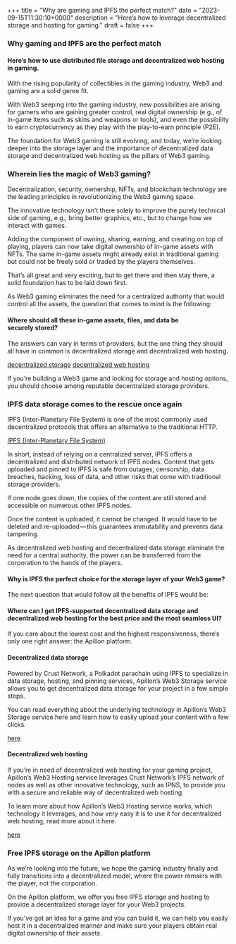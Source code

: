+++
title = "Why are gaming and IPFS the perfect match?"
date = "2023-09-15T11:30:10+0000"
description = "Here’s how to leverage decentralized storage and hosting for gaming."
draft = false
+++

### Why gaming and IPFS are the perfect match


#### Here’s how to use distributed file storage and decentralized web hosting in gaming.


With the rising popularity of collectibles in the gaming industry, Web3 and gaming are a solid genre fit.


With Web3 seeping into the gaming industry, new possibilities are arising for gamers who are gaining greater control, real digital ownership (e.g., of in-game items such as skins and weapons or tools), and even the possibility to earn cryptocurrency as they play with the play-to-earn principle (P2E).


The foundation for Web3 gaming is still evolving, and today, we’re looking deeper into the storage layer and the importance of decentralized data storage and decentralized web hosting as the pillars of Web3 gaming.


### Wherein lies the magic of Web3 gaming?


Decentralization, security, ownership, NFTs, and blockchain technology are the leading principles in revolutionizing the Web3 gaming space.


The innovative technology isn’t there solely to improve the purely technical side of gaming, e.g., bring better graphics, etc., but to change how we interact with games.


Adding the component of owning, sharing, earning, and creating on top of playing, players can now take digital ownership of in-game assets with NFTs. The same in-game assets might already exist in traditional gaming but could not be freely sold or traded by the players themselves.


That’s all great and very exciting, but to get there and then stay there, a solid foundation has to be laid down first.


As Web3 gaming eliminates the need for a centralized authority that would control all the assets, the question that comes to mind is the following:


#### Where should all these in-game assets, files, and data be securely stored?


The answers can vary in terms of providers, but the one thing they should all have in common is decentralized storage and decentralized web hosting.

[decentralized storage](https://blog.apillon.io/faq-apillon-web3-storage-c99a9b0e8b12)
[decentralized web hosting](https://blog.apillon.io/faq-apillon-web3-hosting-81d5477661e7)

If you’re building a Web3 game and looking for storage and hosting options, you should choose among reputable decentralized storage providers.


### IPFS data storage comes to the rescue once again


IPFS (Inter-Planetary File System) is one of the most commonly used decentralized protocols that offers an alternative to the traditional HTTP.

[IPFS (Inter-Planetary File System)](https://medium.com/apillon/what-is-ipfs-and-can-you-use-it-on-the-apillon-platform-e0f465083a8f)

In short, instead of relying on a centralized server, IPFS offers a decentralized and distributed network of IPFS nodes. Content that gets uploaded and pinned to IPFS is safe from outages, censorship, data breaches, hacking, loss of data, and other risks that come with traditional storage providers.


If one node goes down, the copies of the content are still stored and accessible on numerous other IPFS nodes.


Once the content is uploaded, it cannot be changed. It would have to be deleted and re-uploaded — this guarantees immutability and prevents data tampering.


As decentralized web hosting and decentralized data storage eliminate the need for a central authority, the power can be transferred from the corporation to the hands of the players.


#### Why is IPFS the perfect choice for the storage layer of your Web3 game?


The next question that would follow all the benefits of IPFS would be:


#### Where can I get IPFS-supported decentralized data storage and decentralized web hosting for the best price and the most seamless UI?


If you care about the lowest cost and the highest responsiveness, there’s only one right answer: the Apillon platform.


#### Decentralized data storage


Powered by Crust Network, a Polkadot parachain using IPFS to specialize in data storage, hosting, and pinning services, Apillon’s Web3 Storage service allows you to get decentralized data storage for your project in a few simple steps.


You can read everything about the underlying technology in Apillon’s Web3 Storage service here and learn how to easily upload your content with a few clicks.

[here](https://medium.com/apillon/apillon-platform-closed-beta-walk-through-web3-storage-1e76bfaa928a)

#### Decentralized web hosting


If you’re in need of decentralized web hosting for your gaming project, Apillon’s Web3 Hosting service leverages Crust Network’s IPFS network of nodes as well as other innovative technology, such as IPNS, to provide you with a secure and reliable way of decentralized web hosting.


To learn more about how Apillon’s Web3 Hosting service works, which technology it leverages, and how very easy it is to use it for decentralized web hosting, read more about it here.

[here](https://blog.apillon.io/faq-apillon-web3-hosting-81d5477661e7)

### Free IPFS storage on the Apillon platform


As we’re looking into the future, we hope the gaming industry finally and fully transitions into a decentralized model, where the power remains with the player, not the corporation.


On the Apillon platform, we offer you free IPFS storage and hosting to provide a decentralized storage layer for your Web3 projects.


If you’ve got an idea for a game and you can build it, we can help you easily host it in a decentralized manner and make sure your players obtain real digital ownership of their assets.
